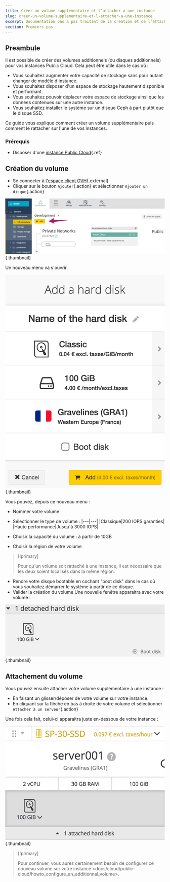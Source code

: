 ```yaml
---
title: Créer un volume supplementaire et l’attacher a une instance
slug: creer-un-volume-supplementaire-et-l-attacher-a-une-instance
excerpt: Documentation pas a pas traitant de la creation et de l’attachement d’un disque additionnel a un serveur cloud.
section: Premiers pas
---
```



## Preambule
Il est possible de créer des volumes additionnels (ou disques additionnels) pour vos instances Public Cloud. Cela peut être utile dans le cas où :

- Vous souhaitez augmenter votre capacité de stockage sans pour autant changer de modèle d'instance.
- Vous souhaitez disposer d'un espace de stockage hautement disponible et performant.
- Vous souhaitez pouvoir déplacer votre espace de stockage ainsi que les données contenues sur une autre instance.
- Vous souhaitez installer le système sur un disque Ceph à part plutôt que le disque SSD.

Ce guide vous explique comment créer un volume supplémentaire puis comment le rattacher sur l'une de vos instances.


### Prérequis
- Disposer d'une [instance Public Cloud](../guide.fr-fr.md){.ref}


## Création du volume
- Se connecter à [l'espace client OVH](https://www.ovh.com/manager/cloud/){.external}
- Cliquer sur le bouton `Ajouter`{.action} et sélectionner `Ajouter un disque`{.action}

![public-cloud](images/2707.png){.thumbnail}

Un nouveau menu va s'ouvrir.

![public-cloud](images/2731.png){.thumbnail}


Vous pouvez, depuis ce nouveau menu :

- Nommer votre volume
- Sélectionner le type de volume :
|---|---|
|Classique|200 IOPS garanties|
|Haute performance|Jusqu'à 3000 IOPS|

- Choisir la capacité du volume : à partir de 10GB
- Choisir la région de votre volume


> [!primary]
>
> Pour qu'un volume soit rattaché à une instance, il est nécessaire que les
> deux soient localisés dans la même région.
> 

- Rendre votre disque bootable en cochant "boot disk" dans le cas où vous souhaitez démarrer le système à partir de ce disque.
- Valider la création du volume
Une nouvelle fenêtre apparaitra avec votre volume :

![public-cloud](images/2732.png){.thumbnail}



## Attachement du volume
Vous pouvez ensuite attacher votre volume supplémentaire à une instance :

- En faisant un glisser/déposer de votre volume sur votre instance.
- En cliquant sur la flèche en bas à droite de votre volume et sélectionner `Attacher à un serveur`{.action}

Une fois cela fait, celui-ci apparaitra juste en-dessous de votre instance :


![public-cloud](images/2733.png){.thumbnail}



> [!primary]
>
> Pour continuer, vous aurez certainement besoin de configurer ce
> nouveau volume sur votre instance
> <docs/cloud/public-cloud/howto_configure_an_additionnal_volume>.
> 